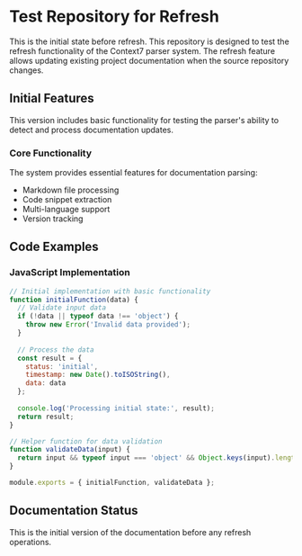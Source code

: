 # Test Repository for Refresh

This is the initial state before refresh. This repository is designed to test the refresh functionality of the Context7 parser system. The refresh feature allows updating existing project documentation when the source repository changes.

## Initial Features

This version includes basic functionality for testing the parser's ability to detect and process documentation updates.

### Core Functionality

The system provides essential features for documentation parsing:
- Markdown file processing
- Code snippet extraction
- Multi-language support
- Version tracking

## Code Examples

### JavaScript Implementation

```javascript
// Initial implementation with basic functionality
function initialFunction(data) {
  // Validate input data
  if (!data || typeof data !== 'object') {
    throw new Error('Invalid data provided');
  }
  
  // Process the data
  const result = {
    status: 'initial',
    timestamp: new Date().toISOString(),
    data: data
  };
  
  console.log('Processing initial state:', result);
  return result;
}

// Helper function for data validation
function validateData(input) {
  return input && typeof input === 'object' && Object.keys(input).length > 0;
}

module.exports = { initialFunction, validateData };
```

## Documentation Status

This is the initial version of the documentation before any refresh operations.
